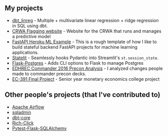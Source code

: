 ## My projects

- [dbt_linreg](https://github.com/dwreeves/dbt_linreg) - Multiple + multivariate linear regression + ridge regression in SQL using dbt.
- [CRWA Flagging website](https://github.com/codeforboston/flagging) - Website for the CRWA that runs and manages a predictive model
- [FastAPI Heroku ML Example](https://github.com/dwreeves/fastapi-heroku-ml-example) - This is a rough template of how I like to build stateful backend FastAPI projects for machine learning applications.
- [Statelit](https://github.com/dwreeves/Statelit) - Seamlessly hooks Pydantic into Streamlit's `st.session_state`.
- [Flask-Postgres](https://github.com/dwreeves/Statelit) - Adds CLI options to Flask to manage Postgres
- [EDHREC Commander 2016 Precon Analysis](https://github.com/dwreeves/EDHREC-C16-Analysis) - I analyzed changes people made to commander precon decks.
- [EC-391 Final Project](https://github.com/dwreeves/Fall-2015-EC-391-Final-Project) - Senior year monetary economics college project

## Other people's projects (that I've contributed to)

- [Apache Airflow](github.com/apache/airflow)
- [sqladmin](https://github.com/aminalaee/sqladmin)
- [dbt-core](github.com/dbt-labs/dbt-core)
- [Rich-Click](https://github.com/ewels/rich-click)
- [Pytest-Flask-SQLAlchemy](https://github.com/jeancochrane/pytest-flask-sqlalchemy)
